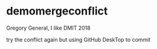 # demomergeconflict

Gregory General, I like DMIT 2018

try the conflict again but using GitHub DeskTop to commit
